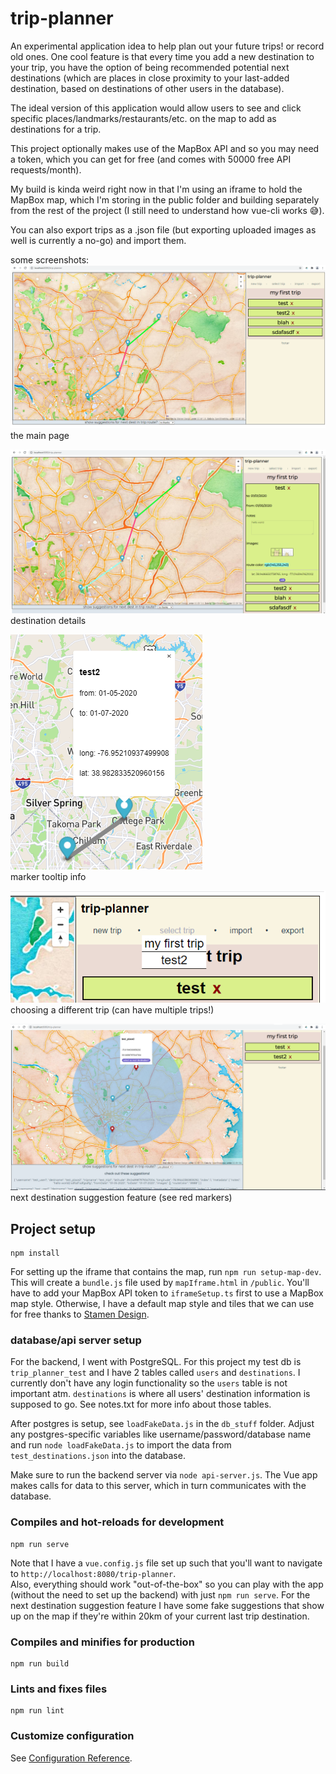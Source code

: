 # trip-planner    
    
An experimental application idea to help plan out your future trips! or record old ones. One cool feature is that every time you add a new destination to your trip, you have the option of being recommended potential next destinations (which are places in close proximity to your last-added destination, based on destinations of other users in the database).    
    
The ideal version of this application would allow users to see and click specific places/landmarks/restaurants/etc. on the map to add as destinations for a trip.   
    
This project optionally makes use of the MapBox API and so you may need a token, which you can get for free (and comes with 50000 free API requests/month).    
    
My build is kinda weird right now in that I'm using an iframe to hold the MapBox map, which I'm storing in the public folder and building separately from the rest of the project (I still need to understand how vue-cli works 😅).       
    
You can also export trips as a .json file (but exporting uploaded images as well is currently a no-go) and import them.    
	
some screenshots:    
![the main page](screenshots/screenshot.png)    
the main page    
    
![destination details](screenshots/screenshot2.png)    
destination details   
    
![marker tooltip](screenshots/screenshot4.png)    
marker tooltip info    
    
![trip dropdown menu](screenshots/screenshot3.png)    
choosing a different trip (can have multiple trips!)    
    
![next destination suggestions](screenshots/next-dest-suggestion.png)    
next destination suggestion feature (see red markers)    
    
## Project setup
```
npm install
```
    
For setting up the iframe that contains the map, run `npm run setup-map-dev`. This will create a `bundle.js` file used by `mapIframe.html` in `/public`. You'll have to add your MapBox API token to `iframeSetup.ts` first to use a MapBox map style. Otherwise, I have a default map style and tiles that we can use for free thanks to [Stamen Design](http://maps.stamen.com/#terrain/12/37.7706/-122.3782).    
    
### database/api server setup    
For the backend, I went with PostgreSQL. For this project my test db is `trip_planner_test` and I have 2 tables called `users` and `destinations`. I currently don't have any login functionality so the `users` table is not important atm. `destinations` is where all users' destination information is supposed to go. See notes.txt for more info about those tables. 

After postgres is setup, see `loadFakeData.js` in the `db_stuff` folder. Adjust any postgres-specific variables like username/password/database name and run `node loadFakeData.js` to import the data from `test_destinations.json` into the database.    

Make sure to run the backend server via `node api-server.js`. The Vue app makes calls for data to this server, which in turn communicates with the database.     
    
### Compiles and hot-reloads for development
```
npm run serve
```    
    
Note that I have a `vue.config.js` file set up such that you'll want to navigate to `http://localhost:8080/trip-planner`.    
Also, everything should work "out-of-the-box" so you can play with the app (without the need to set up the backend) with just `npm run serve`. For the next destination suggestion feature I have some fake suggestions that show up on the map if they're within 20km of your current last trip destination.    
    
### Compiles and minifies for production
```
npm run build
```

### Lints and fixes files
```
npm run lint
```

### Customize configuration
See [Configuration Reference](https://cli.vuejs.org/config/).
